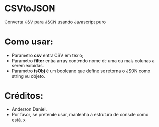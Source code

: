 # CSVtoJSON
Converta CSV para JSON usando Javascript puro.

# Como usar:
- Parametro **csv** entra CSV em texto;
- Parametro **filter** entra array contendo nome de uma ou mais colunas a serem exibidas.
- Parametro **isObj** é um booleano que define se retorna o JSON como string ou objeto.

# Créditos:
- Anderson Daniel.
- Por favor, se pretende usar, mantenha a estrutura de console como está. x)
